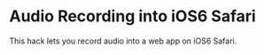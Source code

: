 Audio Recording into iOS6 Safari
=====

This hack lets you record audio into a web app on iOS6 Safari.